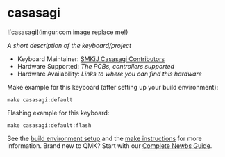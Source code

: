 # casasagi

![casasagi](imgur.com image replace me!)

*A short description of the keyboard/project*

* Keyboard Maintainer: [SMKiJ Casasagi Contributors](https://github.com/yourusername)
* Hardware Supported: *The PCBs, controllers supported*
* Hardware Availability: *Links to where you can find this hardware*

Make example for this keyboard (after setting up your build environment):

    make casasagi:default

Flashing example for this keyboard:

    make casasagi:default:flash

See the [build environment setup](https://docs.qmk.fm/#/getting_started_build_tools) and the [make instructions](https://docs.qmk.fm/#/getting_started_make_guide) for more information. Brand new to QMK? Start with our [Complete Newbs Guide](https://docs.qmk.fm/#/newbs).
